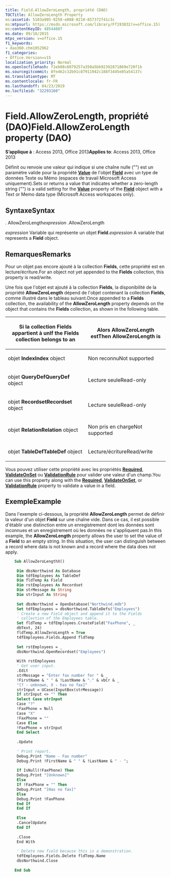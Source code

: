 ```yaml
---
title: Field.AllowZeroLength, propriété (DAO)
TOCTitle: AllowZeroLength Property
ms:assetid: 5103a905-9258-e088-0210-857372f41c3c
ms:mtpsurl: https://msdn.microsoft.com/library/Ff193832(v=office.15)
ms:contentKeyID: 48544807
ms.date: 09/18/2015
mtps_version: v=office.15
f1_keywords:
- dao360.chm1052962
f1_categories:
- Office.Version=v15
localization_priority: Normal
ms.openlocfilehash: f1eb08c6079257a350a5bb92392871869e720f1b
ms.sourcegitcommit: 8fe462c32b91c87911942c188f3445e85a54137c
ms.translationtype: MT
ms.contentlocale: fr-FR
ms.lasthandoff: 04/23/2019
ms.locfileid: "32293160"
---
```

# <a name="fieldallowzerolength-property-dao"></a><span data-ttu-id="816d1-102">Field.AllowZeroLength, propriété (DAO)</span><span class="sxs-lookup"><span data-stu-id="816d1-102">Field.AllowZeroLength property (DAO)</span></span>

<span data-ttu-id="816d1-103">**S’applique à** : Access 2013, Office 2013</span><span class="sxs-lookup"><span data-stu-id="816d1-103">**Applies to**: Access 2013, Office 2013</span></span>

<span data-ttu-id="816d1-104">Définit ou renvoie une valeur qui indique si une chaîne nulle ("") est un paramètre valide pour la propriété **[Value](field-value-property-dao.md)** de l'objet **[Field](field-object-dao.md)** avec un type de données Texte ou Mémo (espaces de travail Microsoft Access uniquement).</span><span class="sxs-lookup"><span data-stu-id="816d1-104">Sets or returns a value that indicates whether a zero-length string ("") is a valid setting for the **[Value](field-value-property-dao.md)** property of the **[Field](field-object-dao.md)** object with a Text or Memo data type (Microsoft Access workspaces only).</span></span>

## <a name="syntax"></a><span data-ttu-id="816d1-105">Syntaxe</span><span class="sxs-lookup"><span data-stu-id="816d1-105">Syntax</span></span>

<span data-ttu-id="816d1-106">*.* AllowZeroLength</span><span class="sxs-lookup"><span data-stu-id="816d1-106">*expression* .AllowZeroLength</span></span>

<span data-ttu-id="816d1-107">*expression* Variable qui représente un objet **Field**.</span><span class="sxs-lookup"><span data-stu-id="816d1-107">*expression* A variable that represents a **Field** object.</span></span>

## <a name="remarks"></a><span data-ttu-id="816d1-108">Remarques</span><span class="sxs-lookup"><span data-stu-id="816d1-108">Remarks</span></span>

<span data-ttu-id="816d1-109">Pour un objet pas encore ajouté à la collection **Fields**, cette propriété est en lecture/écriture.</span><span class="sxs-lookup"><span data-stu-id="816d1-109">For an object not yet appended to the **Fields** collection, this property is read/write.</span></span>

<span data-ttu-id="816d1-110">Une fois que l'objet est ajouté à la collection **Fields**, la disponibilité de la propriété **AllowZeroLength** dépend de l'objet contenant la collection **Fields**, comme illustré dans le tableau suivant.</span><span class="sxs-lookup"><span data-stu-id="816d1-110">Once appended to a **Fields** collection, the availability of the **AllowZeroLength** property depends on the object that contains the **Fields** collection, as shown in the following table.</span></span>

<table>
<colgroup>
<col style="width: 50%" />
<col style="width: 50%" />
</colgroup>
<thead>
<tr class="header">
<th><p><span data-ttu-id="816d1-111">Si la collection Fields appartient à un</span><span class="sxs-lookup"><span data-stu-id="816d1-111">If the Fields collection belongs to an</span></span></p></th>
<th><p><span data-ttu-id="816d1-112">Alors AllowZeroLength est</span><span class="sxs-lookup"><span data-stu-id="816d1-112">Then AllowZeroLength is</span></span></p></th>
</tr>
</thead>
<tbody>
<tr class="odd">
<td><p><span data-ttu-id="816d1-113">objet <strong>Index</strong></span><span class="sxs-lookup"><span data-stu-id="816d1-113"><strong>Index</strong> object</span></span></p></td>
<td><p><span data-ttu-id="816d1-114">Non reconnu</span><span class="sxs-lookup"><span data-stu-id="816d1-114">Not supported</span></span></p></td>
</tr>
<tr class="even">
<td><p><span data-ttu-id="816d1-115">objet <strong>QueryDef</strong></span><span class="sxs-lookup"><span data-stu-id="816d1-115"><strong>QueryDef</strong> object</span></span></p></td>
<td><p><span data-ttu-id="816d1-116">Lecture seule</span><span class="sxs-lookup"><span data-stu-id="816d1-116">Read-only</span></span></p></td>
</tr>
<tr class="odd">
<td><p><span data-ttu-id="816d1-117">objet <strong>Recordset</strong></span><span class="sxs-lookup"><span data-stu-id="816d1-117"><strong>Recordset</strong> object</span></span></p></td>
<td><p><span data-ttu-id="816d1-118">Lecture seule</span><span class="sxs-lookup"><span data-stu-id="816d1-118">Read-only</span></span></p></td>
</tr>
<tr class="even">
<td><p><span data-ttu-id="816d1-119">objet <strong>Relation</strong></span><span class="sxs-lookup"><span data-stu-id="816d1-119"><strong>Relation</strong> object</span></span></p></td>
<td><p><span data-ttu-id="816d1-120">Non pris en charge</span><span class="sxs-lookup"><span data-stu-id="816d1-120">Not supported</span></span></p></td>
</tr>
<tr class="odd">
<td><p><span data-ttu-id="816d1-121">objet <strong>TableDef</strong></span><span class="sxs-lookup"><span data-stu-id="816d1-121"><strong>TableDef</strong> object</span></span></p></td>
<td><p><span data-ttu-id="816d1-122">Lecture/écriture</span><span class="sxs-lookup"><span data-stu-id="816d1-122">Read/write</span></span></p></td>
</tr>
</tbody>
</table>


<span data-ttu-id="816d1-123">Vous pouvez utiliser cette propriété avec les propriétés **[Required](field-required-property-dao.md)**, **[ValidateOnSet](field-validateonset-property-dao.md)** ou **[ValidationRule](field-validationrule-property-dao.md)** pour valider une valeur d'un champ.</span><span class="sxs-lookup"><span data-stu-id="816d1-123">You can use this property along with the **[Required](field-required-property-dao.md)**, **[ValidateOnSet](field-validateonset-property-dao.md)**, or **[ValidationRule](field-validationrule-property-dao.md)** property to validate a value in a field.</span></span>

## <a name="example"></a><span data-ttu-id="816d1-124">Exemple</span><span class="sxs-lookup"><span data-stu-id="816d1-124">Example</span></span>

<span data-ttu-id="816d1-p101">Dans l'exemple ci-dessous, la propriété **AllowZeroLength** permet de définir la valeur d'un objet **Field** sur une chaîne vide. Dans ce cas, il est possible d'établir une distinction entre un enregistrement dont les données sont inconnues et un enregistrement où les données ne s'appliquent pas.</span><span class="sxs-lookup"><span data-stu-id="816d1-p101">In this example, the **AllowZeroLength** property allows the user to set the value of a **Field** to an empty string. In this situation, the user can distinguish between a record where data is not known and a record where the data does not apply.</span></span>

```vb
    Sub AllowZeroLengthX() 
     
     Dim dbsNorthwind As Database 
     Dim tdfEmployees As TableDef 
     Dim fldTemp As Field 
     Dim rstEmployees As Recordset 
     Dim strMessage As String 
     Dim strInput As String 
     
     Set dbsNorthwind = OpenDatabase("Northwind.mdb") 
     Set tdfEmployees = dbsNorthwind.TableDefs("Employees") 
     ' Create a new Field object and append it to the Fields 
     ' collection of the Employees table. 
     Set fldTemp = tdfEmployees.CreateField("FaxPhone", _ 
     dbText, 24) 
     fldTemp.AllowZeroLength = True 
     tdfEmployees.Fields.Append fldTemp 
     
     Set rstEmployees = _ 
     dbsNorthwind.OpenRecordset("Employees") 
     
     With rstEmployees 
     ' Get user input. 
     .Edit 
     strMessage = "Enter fax number for " & _ 
     !FirstName & " " & !LastName & "." & vbCr & _ 
     "[? - unknown, X - has no fax]" 
     strInput = UCase(InputBox(strMessage)) 
     If strInput <> "" Then 
     Select Case strInput 
     Case "?" 
     !FaxPhone = Null 
     Case "X" 
     !FaxPhone = "" 
     Case Else 
     !FaxPhone = strInput 
     End Select 
     
     .Update 
     
     ' Print report. 
     Debug.Print "Name - Fax number" 
     Debug.Print !FirstName & " " & !LastName & " - "; 
     
     If IsNull(!FaxPhone) Then 
     Debug.Print "[Unknown]" 
     Else 
     If !FaxPhone = "" Then 
     Debug.Print "[Has no fax]" 
     Else 
     Debug.Print !FaxPhone 
     End If 
     End If 
     
     Else 
     .CancelUpdate 
     End If 
     
     .Close 
     End With 
     
     ' Delete new field because this is a demonstration. 
     tdfEmployees.Fields.Delete fldTemp.Name 
     dbsNorthwind.Close 
     
    End Sub
```
